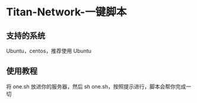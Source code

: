 # Titan-Network-一键脚本

## 支持的系统

Ubuntu，centos，推荐使用 Ubuntu

## 使用教程

将 one.sh 放进你的服务器，然后 sh one.sh，按照提示进行，脚本会帮你完成一切
